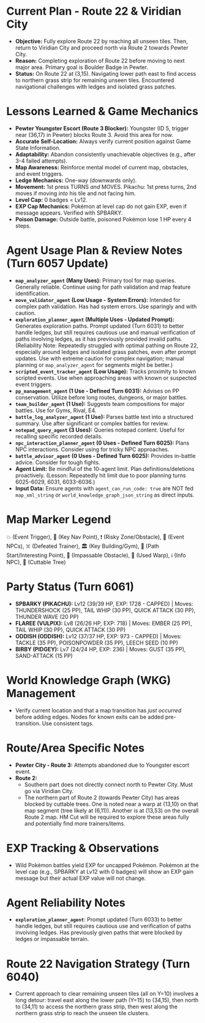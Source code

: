 # Current Plan - Route 22 & Viridian City
*   **Objective:** Fully explore Route 22 by reaching all unseen tiles. Then, return to Viridian City and proceed north via Route 2 towards Pewter City.
*   **Reason:** Completing exploration of Route 22 before moving to next major area. Primary goal is Boulder Badge in Pewter.
*   **Status:** On Route 22 at (3,15). Navigating lower path east to find access to northern grass strip for remaining unseen tiles. Encountered navigational challenges with ledges and isolated grass patches.

# Lessons Learned & Game Mechanics
*   **Pewter Youngster Escort (Route 3 Blocker):** Youngster (ID 5, trigger near (36,17) in Pewter) blocks Route 3. Avoid this area for now.
*   **Accurate Self-Location:** Always verify current position against Game State Information.
*   **Adaptability:** Abandon consistently unachievable objectives (e.g., after 3-4 failed attempts).
*   **Map Awareness:** Reinforce mental model of current map, obstacles, and event triggers.
*   **Ledge Mechanics:** One-way (downwards only).
*   **Movement:** 1st press TURNS *and* MOVES. Pikachu: 1st press turns, 2nd moves if moving *into* his tile and not facing him.
*   **Level Cap:** 0 badges = Lv12.
*   **EXP Cap Mechanics:** Pokémon at level cap do not gain EXP, even if message appears. Verified with SPBARKY.
*   **Poison Damage:** Outside battle, poisoned Pokémon lose 1 HP every 4 steps.

# Agent Usage Plan & Review Notes (Turn 6057 Update)
*   **`map_analyzer_agent` (Many Uses):** Primary tool for map queries. Generally reliable. Continue using for path validation and map feature identification.
*   **`move_validator_agent` (Low Usage - System Errors):** Intended for complex path validation. Has had system errors. Use sparingly and with caution.
*   **`exploration_planner_agent` (Multiple Uses - Updated Prompt):** Generates exploration paths. Prompt updated (Turn 6031) to better handle ledges, but still requires cautious use and manual verification of paths involving ledges, as it has previously provided invalid paths. (Reliability Note: Repeatedly struggled with optimal pathing on Route 22, especially around ledges and isolated grass patches, even after prompt updates. Use with extreme caution for complex navigation; manual planning or `map_analyzer_agent` for segments might be better.)
*   **`scripted_event_tracker_agent` (Low Usage):** Tracks proximity to known scripted events. Use when approaching areas with known or suspected event triggers.
*   **`pp_management_agent` (1 Use - Defined Turn 6031):** Advises on PP conservation. Utilize before long routes, dungeons, or major battles.
*   **`team_builder_agent` (1 Use):** Suggests team compositions for major battles. Use for Gyms, Rival, E4.
*   **`battle_log_analyzer_agent` (1 Use):** Parses battle text into a structured summary. Use after significant or complex battles for review.
*   **`notepad_query_agent` (3 Uses):** Queries notepad content. Useful for recalling specific recorded details.
*   **`npc_interaction_planner_agent` (0 Uses - Defined Turn 6025):** Plans NPC interactions. Consider using for tricky NPC approaches.
*   **`battle_advisor_agent` (0 Uses - Defined Turn 6025):** Provides in-battle advice. Consider for tough fights.
*   **Agent Limit:** Be mindful of the 10-agent limit. Plan definitions/deletions proactively. (Lesson: Repeatedly hit limit due to poor planning turns 6025-6029, 6031, 6033-6036.)
*   **Input Data:** Ensure agents with `agent_can_run_code: true` are NOT fed `map_xml_string` or `world_knowledge_graph_json_string` as direct inputs.

# Map Marker Legend
💥 (Event Trigger), 🎯 (Key Nav Point), ❗ (Risky Zone/Obstacle), 💁 (Event NPCs), ☠️ (Defeated Trainer), 🏛️ (Key Building/Gym), 📍 (Path Start/Interesting Point), 🧱 (Impassable Obstacle), 🚪 (Used Warp), ℹ️ (Info NPC), 🌱 (Cuttable Tree)

# Party Status (Turn 6061)
*   **SPBARKY (PIKACHU):** Lv12 (39/39 HP, EXP: 1728 - CAPPED) | Moves: THUNDERSHOCK (25 PP), TAIL WHIP (30 PP), QUICK ATTACK (30 PP), THUNDER WAVE (20 PP)
*   **FLAREE (VULPIX):** Lv8 (26/26 HP, EXP: 718) | Moves: EMBER (25 PP), TAIL WHIP (30 PP), QUICK ATTACK (30 PP)
*   **ODDISH (ODDISH):** Lv12 (37/37 HP, EXP: 973 - CAPPED) | Moves: TACKLE (35 PP), POISONPOWDER (35 PP), LEECH SEED (10 PP)
*   **BIRBY (PIDGEY):** Lv7 (24/24 HP, EXP: 236) | Moves: GUST (35 PP), SAND-ATTACK (15 PP)

# World Knowledge Graph (WKG) Management
*   Verify current location and that a map transition has *just occurred* before adding edges. Nodes for known exits can be added pre-transition. Use consistent tags.

# Route/Area Specific Notes
*   **Pewter City - Route 3:** Attempts abandoned due to Youngster escort event.
*   **Route 2:**
    *   Southern part does not directly connect north to Pewter City. Must go via Viridian City.
    *   The northern part of Route 2 (towards Pewter City) has areas blocked by cuttable trees. One is noted near a warp at (13,10) on that map segment (tree likely at (6,11)). Another is at (13,53) on the overall Route 2 map. HM Cut will be required to explore these areas fully and potentially find more trainers/items.

# EXP Tracking & Observations
*   Wild Pokémon battles yield EXP for uncapped Pokémon. Pokémon at the level cap (e.g., SPBARKY at Lv12 with 0 badges) will show an EXP gain message but their actual EXP value will not change.

# Agent Reliability Notes
*   **`exploration_planner_agent`**: Prompt updated (Turn 6033) to better handle ledges, but still requires cautious use and verification of paths involving ledges. Has previously given paths that were blocked by ledges or impassable terrain.

# Route 22 Navigation Strategy (Turn 6040)
*   Current approach to clear remaining unseen tiles (all on Y=10) involves a long detour: travel east along the lower path (Y=15) to (34,15), then north to (34,11) to access the northern grass strip, then west along the northern grass strip to reach the unseen tile clusters.